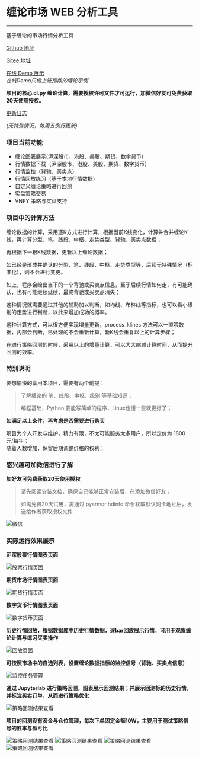 # 缠论市场 WEB 分析工具

---

基于缠论的市场行情分析工具

[Github 地址](https://github.com/yijixiuxin/chanlun-pro)

[Gitee 地址](https://gitee.com/wang-student/chanlun-pro)

[在线 Demo 展示](http://www.chanlun-trader.com/)  
_在线Demo只做上证指数的缠论示例_

**项目的核心 cl.py 缠论计算，需要授权许可文件才可运行，加微信好友可免费获取20天使用授权。**

[更新日志](UPDATE.md)

_(无特殊情况，每周五例行更新)_ 

### 项目当前功能

* 缠论图表展示(沪深股市、港股、美股、期货、数字货币)
* 行情数据下载（沪深股市、港股、美股、期货、数字货币）
* 行情监控（背驰、买卖点）
* 行情回放练习（基于本地行情数据）
* 自定义缠论策略进行回测
* 实盘策略交易
* VNPY 策略与实盘支持

### 项目中的计算方法

缠论数据的计算，采用逐K方式进行计算，根据当前K线变化，计算并合并缠论K线，再计算分型、笔、线段、中枢、走势类型、背驰、买卖点数据；

再根据下一根K线数据，更新以上缠论数据；

如已经是形成并确认的分型、笔、线段、中枢、走势类型等，后续无特殊情况（标准化），则不会进行变更。

如上，程序会给出当下的一个背驰或买卖点信息，至于后续行情如何走，有可能确认，也有可能继续延续，最终背驰或买卖点消失；

这种情况就需要通过其他的辅助加以判断，如均线、布林线等指标，也可以看小级别的走势进行判断，以此来增加成功的概率。

这种计算方式，可以很方便实现增量更新，process_klines 方法可以一直喂数据，内部会判断，已处理的不会重新计算，新K线会重复以上的计算步骤；

在进行策略回测的时候，采用以上的增量计算，可以大大缩减计算时间，从而提升回测的效率。

### 特别说明

要想愉快的享用本项目，需要有两个前提：

> 了解缠论的 笔、线段、中枢、级别 等基础知识；
>
> 编程基础，Python 要能写简单的程序，Linux也懂一些就更好了；

**如满足以上条件，再考虑是否需要进行购买**

项目为个人开发与维护，精力有限，不太可能服务太多用户，所以定价为 1800 元/每年；   
随着人数增加，保留后期调整价格的权利；

### 感兴趣可加微信进行了解

**加好友可免费获取20天使用授权**

> 请先阅读安装文档，确保自己能够正常安装后，在添加微信好友；
>
> 如需免费20天试用，需通过 pyarmor hdinfo 命令获取默认网卡地址后，发送给作者获取授权文件

![微信](docs/img/wx.jpg)

### 实际运行效果展示

**沪深股票行情图表页面**

![股票行情页面](docs/img/stock.png)

**期货市场行情图表页面**

![期货行情页面](docs/img/futures.png)

**数字货币行情图表页面**

![数字货币页面](docs/img/currency.png)

**历史行情回放，根据数据库中历史行情数据，逐bar回放展示行情，可用于观察缠论计算与练习买卖操作**

![回放页面](docs/img/back.png)

**可按照市场中的自选列表，设置缠论数据指标的监控信号（背驰、买卖点信息）**

![监控任务管理](docs/img/check.png)

**通过 Jupyterlab 进行策略回测，图表展示回测结果；并展示回测标的历史行情，并标注买卖订单，从而进行策略优化**

![策略回测结果查看](docs/img/back_test_1.png)

**项目的回测没有资金与仓位管理，每次下单固定金额10W，主要用于测试策略信号的胜率与盈亏比**

![策略回测结果查看](docs/img/back_test_2.png)
![策略回测结果查看](docs/img/back_test_3.png)
![策略回测结果查看](docs/img/back_test_4.png)
![策略回测结果查看](docs/img/back_test_5.png)

